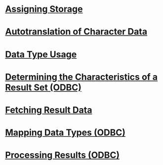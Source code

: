 # [Assigning Storage](assigning-storage.md)
# [Autotranslation of Character Data](autotranslation-of-character-data.md)
# [Data Type Usage](data-type-usage.md)
# [Determining the Characteristics of a Result Set (ODBC)](determining-the-characteristics-of-a-result-set-odbc.md)
# [Fetching Result Data](fetching-result-data.md)
# [Mapping Data Types (ODBC)](mapping-data-types-odbc.md)
# [Processing Results (ODBC)](processing-results-odbc.md)
